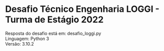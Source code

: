 # Desafio Técnico Engenharia LOGGI - Turma de Estágio 2022

Resposta do desafio está em: desafio_loggi.py <br />
Linguagem: Python 3 <br />
Versão: 3.10.2
